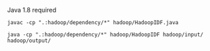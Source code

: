 Java 1.8 required

```javac -cp ".:hadoop/dependency/*" hadoop/HadoopIDF.java```

```java -cp ".:hadoop/dependency/*" hadoop/HadoopIDF hadoop/input/ hadoop/output/```